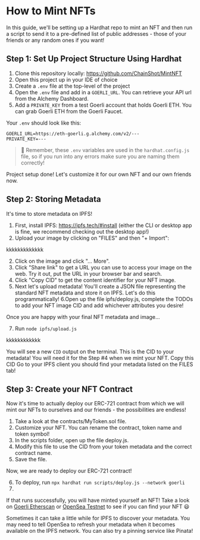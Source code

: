 # How to Mint NFTs

In this guide, we'll be setting up a Hardhat repo to mint an NFT and then run a script to send it to a pre-defined list of public addresses - those of your friends or any random ones if you want!

## Step 1: Set Up Project Structure Using Hardhat

1. Clone this repository locally: https://github.com/ChainShot/MintNFT
2. Open this project up in your IDE of choice
3. Create a `.env` file at the top-level of the project
4. Open the `.env` file and add in a `GOERLI_URL`. You can retrieve your API url from the Alchemy Dashboard.
5. Add a `PRIVATE_KEY` from a test Goerli account that holds Goerli ETH. You can grab Goerli ETH from the Goerli Faucet.
   
Your `.env` should look like this:

```
GOERLI_URL=https://eth-goerli.g.alchemy.com/v2/---
PRIVATE_KEY=---
```

> 🧐 Remember, these `.env` variables are used in the `hardhat.config.js` file, so if you run into any errors make sure you are naming them correctly!

Project setup done! Let's customize it for our own NFT and our own friends now.

## Step 2: Storing Metadata

It's time to store metadata on IPFS!

1. First, install IPFS: https://ipfs.tech/#install (either the CLI or desktop app is fine, we recommend checking out the desktop app!)
2. Upload your image by clicking on "FILES" and then "+ Import":
   
kkkkkkkkkkkkk

2. Click on the image and click "... More".
3. Click "Share link" to get a URL you can use to access your image on the web. Try it out, put the URL in your browser bar and search.
4. Click "Copy CID" to get the content identifier for your NFT image.
5. Next let's upload metadata! You'll create a JSON file representing the standard NFT metadata and store it on IPFS. Let's do this programmatically!
6.Open up the file ipfs/deploy.js, complete the TODOs to add your NFT image CID and add whichever attributes you desire!

Once you are happy with your final NFT metadata and image...

7. Run `node ipfs/upload.js`


kkkkkkkkkkkk

You will see a new `CID` output on the terminal. This is the CID to your metadata! You will need it for the Step #4 when we mint your NFT. Copy this CID
Go to your IPFS client you should find your metadata listed on the FILES tab!

## Step 3: Create your NFT Contract

Now it's time to actually deploy our ERC-721 contract from which we will mint our NFTs to ourselves and our friends - the possibilities are endless!

1. Take a look at the contracts/MyToken.sol file.
2. Customize your NFT. You can rename the contract, token name and token symbol!
3. In the scripts folder, open up the file deploy.js.
4. Modify this file to use the CID from your token metadata and the correct contract name.
5. Save the file.
   
Now, we are ready to deploy our ERC-721 contract!

6. To deploy, run `npx hardhat run scripts/deploy.js --network goerli`
7. 
If that runs successfully, you will have minted yourself an NFT! Take a look on [Goerli Etherscan](https://goerli.etherscan.io/) or [OpenSea Testnet](https://testnets.opensea.io/) to see if you can find your NFT 😃

Sometimes it can take a little while for IPFS to discover your metadata. You may need to tell OpenSea to refresh your metadata when it becomes available on the IPFS network. You can also try a pinning service like Pinata!